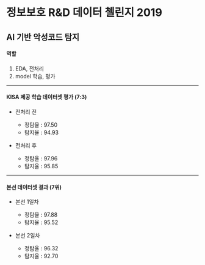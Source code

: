 # 정보보호 R&D 데이터 첼린지 2019

## AI 기반 악성코드 탐지

#### 역할

1. EDA, 전처리
2. model 학습, 평가

---

#### KISA 제공 학습 데이터셋 평가 (7:3)

- 전처리 전
    - 정탐율 : 97.50
    - 탐지율 : 94.93

- 전처리 후
    - 정탐율 : 97.96
    - 탐지율 : 95.85

---

#### 본선 데이터셋 결과 (7위)

- 본선 1일차
    - 정탐율 : 97.88
    - 탐지율 : 95.52

- 본선 2일차
    - 정탐율 : 96.32
    - 탐지율 : 92.70
